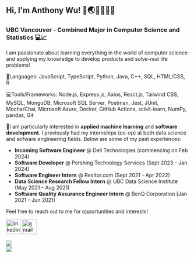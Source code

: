 ## Hi, I'm Anthony Wu! 👋🌏🇨🇦🇹🇼
### UBC Vancouver - Combined Major in Computer Science and Statistics 💻📈

I am passionate about learning everything in the world of computer science and applying my knowledge to develop products and solve-real life problems!

🤹Languages: JavaScript, TypeScript, Python, Java, C++, SQL, HTML/CSS, R

💻Tools/Frameworks: Node.js, Express.js, Axios, React.js, Tailwind CSS, MySQL, MongoDB, Microsoft SQL Server, Postman, Jest, JUnit, Mocha/Chai, Microsoft Azure, Docker, GitHub Actions, scikit-learn, NumPy, pandas, Git

👔I am particularly interested in **applied machine learning** and **software development**. I previously had my internships (co-op) at both data science and sofware engineering fields. Below are some of my past experiences: <br /> 
- **Incoming Software Engineer** @ Dell Technologies (commencing on Feb 2024)
- **Software Developer** @ Pershing Technology Services (Sept 2023 - Jan 2024)
- **Software Engineer Intern** @ Realtor.com (Sept 2021 - Apr 2022)
- **Data Science Research Fellow Intern** @ UBC Data Science Institute (May 2021 - Aug 2021)
- **Software Quality Assurance Engineer Intern** @ BenQ Corporation (Jan 2021 - Jun 2021)

Feel free to reach out to me for opportunities and interests!

[<img src='https://cdn.jsdelivr.net/npm/simple-icons@3.0.1/icons/linkedin.svg' alt='linkedin' height='40'>](https://www.linkedin.com/in/anthony-wu-077430b5/)   [<img src='https://cdn.jsdelivr.net/npm/simple-icons@3.0.1/icons/gmail.svg' alt='gmail' height='40'>](mailto:anthony.yp.wu@gmail.com)


<a href="https://github.com/anuraghazra/convoychat">
  <img align="center" src="https://github-readme-stats.vercel.app/api/top-langs/?username=achinth-b&layout=compact&show_icons=true&theme=nightowl" />

<br />

<a href="https://github.com/anuraghazra/github-readme-stats">
  <img align="left" src="https://github-readme-stats.vercel.app/api?username=anthonywu2000&show_icons=true&hide_border=true&count_private=true&theme=tokyonight" />

</a>


<!-- ![GitHub stats](https://github-readme-stats.vercel.app/api?username=anthonywu2000&count_private=true&include_all_commits=true&show_icons=true&hide=stars,contribs&token=SECRET_TOKEN)   -->
